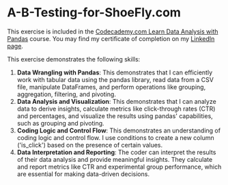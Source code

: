 # A-B-Testing-for-ShoeFly.com
This exercise is included in the [Codecademy.com Learn Data Analysis with Pandas](https://www.codecademy.com/enrolled/courses/data-processing-pandas) course. You may find my certificate of completion on my [LinkedIn page](https://www.linkedin.com/in/nick-m-doyle/).

This exercise demonstrates the following skills:

1. **Data Wrangling with Pandas**: This demonstrates that I can efficiently work with tabular data using the pandas library, read data from a CSV file, manipulate DataFrames, and perform operations like grouping, aggregation, filtering, and pivoting.
2. **Data Analysis and Visualization**: This demonstrates that I can analyze data to derive insights, calculate metrics like click-through rates (CTR) and percentages, and visualize the results using pandas' capabilities, such as grouping and pivoting.
3. **Coding Logic and Control Flow**: This demonstrates an understanding of coding logic and control flow. I use conditions to create a new column ('is_click') based on the presence of certain values.
4. **Data Interpretation and Reporting**: The coder can interpret the results of their data analysis and provide meaningful insights. They calculate and report metrics like CTR and experimental group performance, which are essential for making data-driven decisions.
